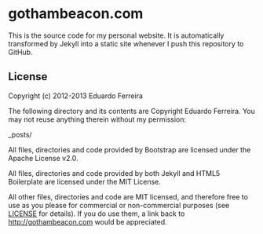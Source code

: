 gothambeacon.com
================

This is the source code for my personal website. It is automatically transformed by Jekyll into a static site whenever I push this repository to GitHub.

## License

Copyright (c) 2012-2013 Eduardo Ferreira

The following directory and its contents are Copyright Eduardo Ferreira. You may not reuse anything therein without my permission:

_posts/

All files, directories and code provided by Bootstrap are licensed under the Apache License v2.0.

All files, directories and code provided by both Jekyll and HTML5 Boilerplate are licensed under the MIT License.

All other files, directories and code are MIT licensed, and therefore free to use as you please for commercial or non-commercial purposes (see [LICENSE](LICENSE) for details). If you do use them, a link back to http://gothambeacon.com would be appreciated.
